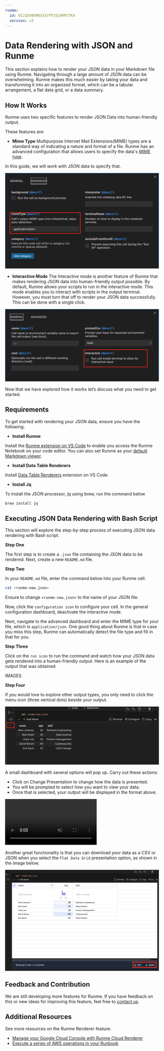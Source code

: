 ```yaml
---
runme:
  id: 01J2E98VM6SX1VTPJ524RPCTK4
  version: v3
---
```


# Data Rendering with JSON and Runme

This section explains how to render your JSON data in your Markdown file using Runme.
Navigating through a large amount of JSON data can be overwhelming. Runme makes this much easier by taking your data and transforming it into an organized format, which can be a tabular arrangement, a flat data grid, or a data summary.

## How It Works

Runme uses two specific features to render JSON Data into human-friendly output.

These features are:

- **Mime Type**
   Multipurpose Internet Mail Extensions(MIME) types are a standard way of indicating a nature and format of a file. Runme has an advanced configuration that allows users to specify the data's [MIME type](../Reference/mime.md).

In this guide, we will work with JSON data to specify that.

![Runme mimetype](../../static/img/guide-page/runme-mimetype.png)

- **Interactive Mode**
   The Interactive mode is another feature of Runme that makes rendering JSON data into human-friendly output possible. By default, Runme allows your scripts to run in the interactive mode. This mode enables you to interact with scripts in the output terminal.
   However, you must turn that off to render your JSON data successfully. This can be done with a single click.

![interaction mode](../../static/img/guide-page/runme-interaction.png)

Now that we have explored how it works let’s discuss what you need to get started.

## Requirements

To get started with rendering your JSON data, ensure you have the following:

- **Install Runme**

Install the [Runme extension on VS Code](https://marketplace.visualstudio.com/items?itemName=stateful.runme) to enable you access the Runme Notebook on your code editor. You can also set Runme as your [default Markdown viewer](../installation/installrunme#how-to-set-vs-code-as-your-default-markdown-viewer).

- **Install Data Table Renderers**

Install [Data Table Renderers](https://marketplace.visualstudio.com/items?itemName=RandomFractalsInc.vscode-data-table) extension on VS Code.

- **Install Jq**

To install the JSON processor, jq using brew, run the command below

```sh {"id":"01J2E9A4BCXYD11123FRPGB7X8"}
brew install jq
```

## Executing JSON Data Rendering with Bash Script

This section will explore the step-by-step process of executing JSON data rendering with Bash script.

**Step One**

The first step is to create a `.json` file containing the JSON data to be rendered. Next, create a new `README.md` file.

**Step Two**

In your `README.md` file, enter the command below into your Runme cell.

```sh {"id":"01J2E9DZ5T4GTBYMS2B62ARZF3"}
cat <runme-new.json>
```

Ensure to change `<runme-new.json>` to the name of your JSON file.

Now, click the `configuration icon` to configure your cell. In the general configuration dashboard, deactivate the interactive mode.

Next, navigate to the advanced dashboard and enter the MIME type for your file, which is `application/json`. One good thing about Runme is that in case you miss this step, Runme can automatically detect the file type and fill in that for you.

**Step Three**

Click on the `run icon` to run the command and watch how your JSON data gets rendered into a human-friendly output.
Here is an example of the output that was obtained.

IMAGES

**Step Four**

If you would love to explore other output types, you only need to click the menu icon (three vertical dots) beside your output.

![JSON output](../../static/img/guide-page/runme-terminal-data-rendering.png)

A small dashboard with several options will pop up. Carry out these actions:

- Click on Change Presentation to change how the data is presented.
- You will be prompted to select how you want to view your data.
- Once that is selected, your output will be displayed in the format above.

<video autoPlay loop muted playsInline controls>
  <source src="/videos/runme-data-rendering.mp4" type="video/mp4" />
  <source src="/videos/runme-data-rendering.webm" type="video/webm" />
</video>

Another great functionality is that you can download your data as a CSV or JSON when you select the `Flat Data Grid` presentation option, as shown in the image below.

![JSON output save](../../static/img/guide-page/runme-save-json-output.jpg)

## Feedback and Contribution

We are still developing more features for Runme. If you have feedback on this or new ideas for improving this feature, feel free to [contact us](https://github.com/stateful/runme?tab=readme-ov-file#feedback).

## Additional Resources

See more resources on the Runme Renderer feature:

- [Manage your Google Cloud Console with Runme Cloud Renderer](https://docs.runme.dev/integrations/cloud-render/gcp)
- [Execute a series of AWS operations in your Runbook](https://docs.runme.dev/integrations/cloud-render/aws)

